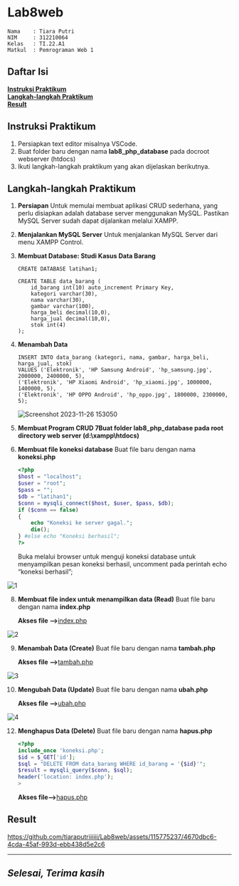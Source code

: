 # Lab8web

```
Nama    : Tiara Putri
NIM     : 312210064
Kelas   : TI.22.A1
Matkul  : Pemrograman Web 1
```

## **Daftar Isi**
**[Instruksi Praktikum](#instruksi-praktikum)**         
**[Langkah-langkah Praktikum](#langkah-langkah-praktikum)**         
**[Result](#result)**

## **Instruksi Praktikum**
1. Persiapkan text editor misalnya VSCode.
2. Buat folder baru dengan nama **lab8_php_database** pada docroot webserver 
(htdocs)
3. Ikuti langkah-langkah praktikum yang akan dijelaskan berikutnya.

## **Langkah-langkah Praktikum**
1. **Persiapan**
Untuk memulai membuat aplikasi CRUD sederhana, yang perlu disiapkan adalah 
database server menggunakan MySQL. Pastikan MySQL Server sudah dapat dijalankan 
melalui XAMPP. 

3. **Menjalankan MySQL Server**
Untuk menjalankan MySQL Server dari menu XAMPP Control.

4. **Membuat Database: Studi Kasus Data Barang**
    ```mysql
    CREATE DATABASE latihan1;
    ```

    ```mysql
    CREATE TABLE data_barang (
        id_barang int(10) auto_increment Primary Key,
        kategori varchar(30),
        nama varchar(30),
        gambar varchar(100),
        harga_beli decimal(10,0),
        harga_jual decimal(10,0),
        stok int(4)
    );
    ```
    
5. **Menambah Data**
    ```mysql
    INSERT INTO data_barang (kategori, nama, gambar, harga_beli, harga_jual, stok)
    VALUES ('Elektronik', 'HP Samsung Android', 'hp_samsung.jpg', 2000000, 2400000, 5),
    ('Elektronik', 'HP Xiaomi Android', 'hp_xiaomi.jpg', 1000000, 1400000, 5),
    ('Elektronik', 'HP OPPO Android', 'hp_oppo.jpg', 1800000, 2300000, 5);

    ```
   ![Screenshot 2023-11-26 153050](https://github.com/tiaraputriiiiii/Lab8web/assets/115775237/8c2080c1-37fe-4d47-be3c-af6930827c60)

6. **Membuat Program CRUD 7Buat folder lab8_php_database pada root directory web server (d:\xampp\htdocs)**

7. **Membuat file koneksi database**
    Buat file baru dengan nama **koneksi.php**
    ```php
    <?php
    $host = "localhost";
    $user = "root";
    $pass = "";
    $db = "latihan1";
    $conn = mysqli_connect($host, $user, $pass, $db);
    if ($conn == false)
    {
        echo "Koneksi ke server gagal.";
        die();
    } #else echo "Koneksi berhasil";
    ?>
    ```
    Buka melalui browser untuk menguji koneksi database untuk menyampilkan pesan 
    koneksi berhasil, uncomment pada perintah echo “koneksi berhasil”; 

![1](https://github.com/tiaraputriiiiii/Lab8web/assets/115775237/c8c2ad7a-f2d8-432e-a33e-ecc4f109a5df)

8. **Membuat file index untuk menampilkan data (Read)**
    Buat file baru dengan nama **index.php**

    **Akses file -->**[index.php](index.php)

![2](https://github.com/tiaraputriiiiii/Lab8web/assets/115775237/42cdd7c9-3951-4915-9bf1-b297a1d88a4e)


9. **Menambah Data (Create)**
    Buat file baru dengan nama **tambah.php**   

    **Akses file -->**[tambah.php](tambah.php)

 ![3](https://github.com/tiaraputriiiiii/Lab8web/assets/115775237/fc2530ce-ff57-4973-977c-39ce97cd1705)


10. **Mengubah Data (Update)**
    Buat file baru dengan nama **ubah.php**

    **Akses file -->**[ubah.php](ubah.php)
    
![4](https://github.com/tiaraputriiiiii/Lab8web/assets/115775237/547813b6-0ab2-4f28-a178-ab528543e60a)


12. **Menghapus Data (Delete)**
    Buat file baru dengan nama **hapus.php**

    ```php
    <?php
    include_once 'koneksi.php';
    $id = $_GET['id'];
    $sql = "DELETE FROM data_barang WHERE id_barang = '{$id}'";
    $result = mysqli_query($conn, $sql);
    header('location: index.php');
    >

    ```

    **Akses file-->**[hapus.php](hapus.php)



## **Result**



https://github.com/tiaraputriiiiii/Lab8web/assets/115775237/4670dbc6-4cda-45af-993d-ebb438d5e2c6


<hr>


## *Selesai, Terima kasih*

    
